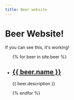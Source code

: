 ```yaml
---
title: Beer website
---
```


# Beer Website!

If you can see this, it's working!

<ul>
    {% for beer in site.beer %}
    <li>
        <h2><a href="{{ beer.url }}">{{ beer.name }}</a></h2>
        <p>{{ beer.description }}</p>
    </li>
    {% endfor %}
</ul>
